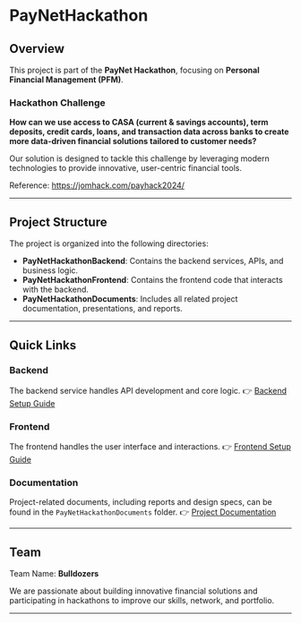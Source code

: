 # PayNetHackathon

## Overview

This project is part of the **PayNet Hackathon**, focusing on **Personal Financial Management (PFM)**.

### Hackathon Challenge
**How can we use access to CASA (current & savings accounts), term deposits, credit cards, loans, and transaction data across banks to create more data-driven financial solutions tailored to customer needs?**

Our solution is designed to tackle this challenge by leveraging modern technologies to provide innovative, user-centric financial tools.

Reference: https://jomhack.com/payhack2024/

---

## Project Structure

The project is organized into the following directories:

- **PayNetHackathonBackend**: Contains the backend services, APIs, and business logic.
- **PayNetHackathonFrontend**: Contains the frontend code that interacts with the backend.
- **PayNetHackathonDocuments**: Includes all related project documentation, presentations, and reports.

---

## Quick Links

### Backend
The backend service handles API development and core logic.
👉 [Backend Setup Guide](./PayNetHackathonDocuments/BackendREADME.md)

### Frontend
The frontend handles the user interface and interactions.
👉 [Frontend Setup Guide](./PayNetHackathonDocuments/FrontEndREADME.md)

### Documentation
Project-related documents, including reports and design specs, can be found in the `PayNetHackathonDocuments` folder.
👉 [Project Documentation](./PayNetHackathonDocuments/Documentation.md)

---

## Team

Team Name: **Bulldozers**

We are passionate about building innovative financial solutions and participating in hackathons to improve our skills, network, and portfolio.

---
